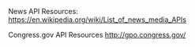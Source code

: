 News API Resources:
https://en.wikipedia.org/wiki/List_of_news_media_APIs

Congress.gov API Resources
http://gpo.congress.gov/
